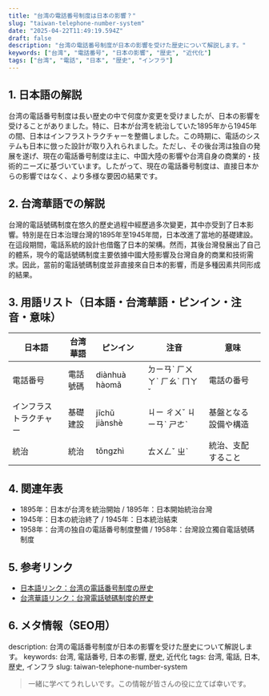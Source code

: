```yaml
---
title: "台湾の電話番号制度は日本の影響？"
slug: "taiwan-telephone-number-system"
date: "2025-04-22T11:49:19.594Z"
draft: false
description: "台湾の電話番号制度が日本の影響を受けた歴史について解説します。"
keywords: ["台湾", "電話番号", "日本の影響", "歴史", "近代化"]
tags: ["台湾", "電話", "日本", "歴史", "インフラ"]
---
```


## 1. 日本語の解説
台湾の電話番号制度は長い歴史の中で何度か変更を受けましたが、日本の影響を受けることがありました。特に、日本が台湾を統治していた1895年から1945年の間、日本はインフラストラクチャーを整備しました。この時期に、電話のシステムも日本に倣った設計が取り入れられました。ただし、その後台湾は独自の発展を遂げ、現在の電話番号制度は主に、中国大陸の影響や台湾自身の商業的・技術的ニーズに基づいています。したがって、現在の電話番号制度は、直接日本からの影響ではなく、より多様な要因の結果です。

## 2. 台湾華語での解説
台灣的電話號碼制度在悠久的歷史過程中經歷過多次變更，其中亦受到了日本影響。特別是在日本治理台灣的1895年至1945年間，日本改進了當地的基礎建設。在這段期間，電話系統的設計也借鑑了日本的架構。然而，其後台灣發展出了自己的體系，現今的電話號碼制度主要依據中國大陸影響及台灣自身的商業和技術需求。因此，當前的電話號碼制度並非直接來自日本的影響，而是多種因素共同形成的結果。

## 3. 用語リスト（日本語・台湾華語・ピンイン・注音・意味）
| 日本語          | 台湾華語       | ピンイン         | 注音          | 意味                     |
|-----------------|----------------|------------------|---------------|--------------------------|
| 電話番号         | 電話號碼       | diànhuà hàomǎ   | ㄉㄧㄢˋ ㄏㄨㄚˋ ㄏㄠˋ ㄇㄚˇ | 電話の番号                |
| インフラストラクチャー | 基礎建設       | jīchǔ jiànshè    | ㄐㄧ ㄔㄨˇ ㄐㄧㄢˋ ㄕㄜˋ | 基盤となる設備や構造       |
| 統治            | 統治           | tǒngzhì          | ㄊㄨㄥˇ ㄓˋ   | 統治、支配すること         |

## 4. 関連年表
- 1895年：日本が台湾を統治開始 / 1895年：日本開始統治台灣
- 1945年：日本の統治終了 / 1945年：日本統治結束
- 1958年：台湾の独自の電話番号制度整備 / 1958年：台灣設立獨自電話號碼制度

## 5. 参考リンク
- [日本語リンク：台湾の電話番号制度の歴史](https://example.com/japanese)
- [台湾華語リンク：台灣電話號碼制度的歷史](https://example.com/taiwanese)

## 6. メタ情報（SEO用）
description: 台湾の電話番号制度が日本の影響を受けた歴史について解説します。
keywords: 台湾, 電話番号, 日本の影響, 歴史, 近代化
tags: 台湾, 電話, 日本, 歴史, インフラ
slug: taiwan-telephone-number-system

>一緒に学べてうれしいです。この情報が皆さんの役に立てば幸いです。